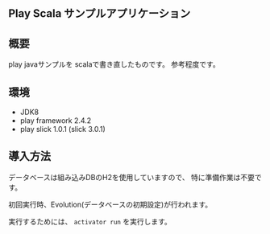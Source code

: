 Play Scala サンプルアプリケーション
---------------------------

## 概要

play javaサンプルを scalaで書き直したものです。
参考程度です。

## 環境

+ JDK8
+ play framework 2.4.2
+ play slick 1.0.1 (slick 3.0.1)

## 導入方法
データベースは組み込みDBのH2を使用していますので、
特に準備作業は不要です。

初回実行時、Evolution(データベースの初期設定)が行われます。

実行するためには、 `activator run` を実行します。
